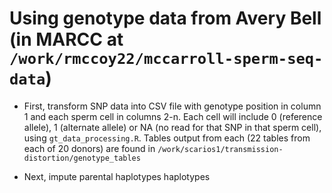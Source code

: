 # Using genotype data from Avery Bell (in MARCC at `/work/rmccoy22/mccarroll-sperm-seq-data`) 

- First, transform SNP data into CSV file with genotype position in column 1 and each sperm cell in columns 2-n. Each cell will include 0 (reference allele), 1 (alternate allele) or NA (no read for that SNP in that sperm cell), using `gt_data_processing.R`. 
Tables output from each (22 tables from each of 20 donors) are found in `/work/scarios1/transmission-distortion/genotype_tables`

- Next, impute parental haplotypes haplotypes 
